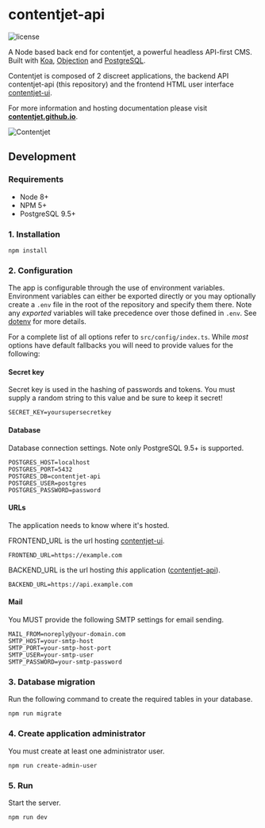 # contentjet-api

![license](https://img.shields.io/github/license/mashape/apistatus.svg?style=flat-square)

A Node based back end for contentjet, a powerful headless API-first CMS. Built with [Koa](http://koajs.com/), [Objection](http://vincit.github.io/objection.js/) and [PostgreSQL](https://www.postgresql.org/).

Contentjet is composed of 2 discreet applications, the backend API contentjet-api (this repository) and the frontend HTML user interface [contentjet-ui][contentjet-ui].

For more information and hosting documentation please visit **[contentjet.github.io][contentjet]**.

![Contentjet](https://s3.amazonaws.com/github.contentjet.io/hero1.jpg)

## Development

### Requirements

* Node 8+
* NPM 5+
* PostgreSQL 9.5+

### 1. Installation

```
npm install
```

### 2. Configuration

The app is configurable through the use of environment variables. Environment variables can either be exported directly or you may optionally create a `.env` file in the root of the repository and specify them there. Note any _exported_ variables will take precedence over those defined in `.env`. See [dotenv](https://github.com/motdotla/dotenv) for more details.

For a complete list of all options refer to `src/config/index.ts`. While _most_ options have default fallbacks you will need to provide values for the following:

#### Secret key

Secret key is used in the hashing of passwords and tokens. You must supply a random string to this value and be sure to keep it secret!

```
SECRET_KEY=yoursupersecretkey
```

#### Database

Database connection settings. Note only PostgreSQL 9.5+ is supported.

```
POSTGRES_HOST=localhost
POSTGRES_PORT=5432
POSTGRES_DB=contentjet-api
POSTGRES_USER=postgres
POSTGRES_PASSWORD=password
```

#### URLs

The application needs to know where it's hosted.

FRONTEND_URL is the url hosting [contentjet-ui][contentjet-ui].

```
FRONTEND_URL=https://example.com
```

BACKEND_URL is the url hosting _this_ application ([contentjet-api][contentjet-api]).

```
BACKEND_URL=https://api.example.com
```

#### Mail

You MUST provide the following SMTP settings for email sending.

```
MAIL_FROM=noreply@your-domain.com
SMTP_HOST=your-smtp-host
SMTP_PORT=your-smtp-host-port
SMTP_USER=your-smtp-user
SMTP_PASSWORD=your-smtp-password
```

### 3. Database migration

Run the following command to create the required tables in your database.

```
npm run migrate
```

### 4. Create application administrator

You must create at least one administrator user.

```
npm run create-admin-user
```

### 5. Run

Start the server.

```
npm run dev
```

[contentjet-ui]: https://github.com/contentjet/contentjet-ui
[contentjet-api]: https://github.com/contentjet/contentjet-api
[contentjet]: https://contentjet.github.io
